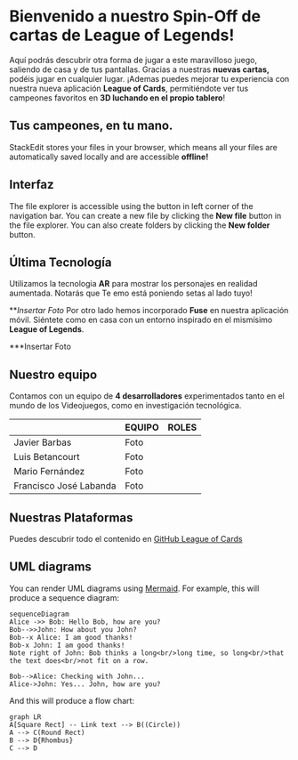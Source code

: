 ﻿# Bienvenido a nuestro Spin-Off de cartas de League of Legends!

Aquí podrás descubrir otra forma de jugar a este maravilloso juego, saliendo de casa y de tus pantallas. Gracias a nuestras **nuevas cartas,** podéis jugar en cualquier lugar.
¡Ademas puedes mejorar tu experiencia con nuestra nueva aplicación **League of Cards**, permitiéndote ver tus campeones favoritos en **3D luchando en el propio tablero**!

## Tus campeones, en tu mano.


StackEdit stores your files in your browser, which means all your files are automatically saved locally and are accessible **offline!**

## Interfaz

The file explorer is accessible using the button in left corner of the navigation bar. You can create a new file by clicking the **New file** button in the file explorer. You can also create folders by clicking the **New folder** button.

## Última Tecnología

Utilizamos la tecnologia **AR** para mostrar los personajes en realidad aumentada. Notarás que Te emo está poniendo setas al lado tuyo!

 ***Insertar Foto*
Por otro lado hemos incorporado **Fuse** en nuestra aplicación móvil. Siéntete como en casa con un entorno inspirado en el mismísimo **League of Legends**.

***Insertar Foto

## Nuestro equipo

Contamos con un equipo de **4 desarrolladores** experimentados tanto en el mundo de los Videojuegos, como en investigación tecnológica. 

|                |EQUIPO                          |ROLES                        |
|----------------|-------------------------------|-----------------------------|
|Javier Barbas|Foto            |            |
|Luis Betancourt         | Foto            |            |
|Mario Fernández         | Foto|             |
|Francisco José Labanda  | Foto|                |

## Nuestras Plataformas

Puedes descubrir todo el contenido en [GitHub League of Cards](https://github.com/marferfer/SpinOff-LoL/)


## UML diagrams

You can render UML diagrams using [Mermaid](https://mermaidjs.github.io/). For example, this will produce a sequence diagram:

```mermaid
sequenceDiagram
Alice ->> Bob: Hello Bob, how are you?
Bob-->>John: How about you John?
Bob--x Alice: I am good thanks!
Bob-x John: I am good thanks!
Note right of John: Bob thinks a long<br/>long time, so long<br/>that the text does<br/>not fit on a row.

Bob-->Alice: Checking with John...
Alice->John: Yes... John, how are you?
```

And this will produce a flow chart:

```mermaid
graph LR
A[Square Rect] -- Link text --> B((Circle))
A --> C(Round Rect)
B --> D{Rhombus}
C --> D
```
